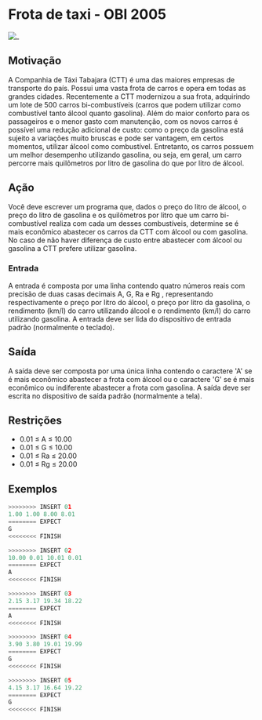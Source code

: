 # Frota de taxi - OBI 2005

![_](https://raw.githubusercontent.com/qxcodefup/arcade/master/base/taxi/cover.jpg)

## Motivação

A Companhia de Táxi Tabajara (CTT) é uma das maiores empresas de transporte do país. Possui uma vasta frota de carros e opera em todas as grandes cidades. Recentemente a CTT modernizou a sua frota, adquirindo um lote de 500 carros bi-combustíveis (carros que podem utilizar como combustível tanto álcool quanto gasolina). Além do maior conforto para os passageiros e o menor gasto com manutenção, com os novos carros é possível uma redução adicional de custo: como o preço da gasolina está sujeito a variações muito bruscas e pode ser vantagem, em certos momentos, utilizar álcool como combustível. Entretanto, os carros possuem um melhor desempenho utilizando gasolina, ou seja, em geral, um carro percorre mais quilômetros por litro de gasolina do que por litro de álcool.  
  
## Ação

Você deve escrever um programa que, dados o preço do litro de álcool, o preço do litro de gasolina e os quilômetros por litro que um carro bi-combustível realiza com cada um desses combustíveis, determine se é mais econômico abastecer os carros da CTT com álcool ou com gasolina. No caso de não haver diferença de custo entre abastecer com álcool ou gasolina a CTT prefere utilizar gasolina.  
  
### Entrada

A entrada é composta por uma linha contendo quatro números reais com precisão de duas casas decimais A, G, Ra e Rg , representando respectivamente o preço por litro do álcool, o preço por litro da gasolina, o rendimento (km/l) do carro utilizando álcool e o rendimento (km/l) do carro utilizando gasolina. A entrada deve ser lida do dispositivo de entrada padrão (normalmente o teclado).  
  
## Saída

A saída deve ser composta por uma única linha contendo o caractere 'A' se é mais econômico abastecer a frota com álcool ou o caractere 'G' se é mais econômico ou indiferente abastecer a frota com gasolina. A saída deve ser escrita no dispositivo de saída padrão (normalmente a tela).  
  
## Restrições

- 0.01 ≤ A ≤ 10.00  
- 0.01 ≤ G ≤ 10.00  
- 0.01 ≤ Ra ≤ 20.00  
- 0.01 ≤ Rg ≤ 20.00

## Exemplos

``` py
>>>>>>>> INSERT 01
1.00 1.00 8.00 8.01
======== EXPECT
G
<<<<<<<< FINISH
```

```py
>>>>>>>> INSERT 02
10.00 0.01 10.01 0.01
======== EXPECT
A
<<<<<<<< FINISH
```

```py
>>>>>>>> INSERT 03
2.15 3.17 19.34 18.22
======== EXPECT
A
<<<<<<<< FINISH
```

```py
>>>>>>>> INSERT 04
3.90 3.80 19.01 19.99
======== EXPECT
G
<<<<<<<< FINISH
```

```py
>>>>>>>> INSERT 05
4.15 3.17 16.64 19.22
======== EXPECT
G
<<<<<<<< FINISH
```
